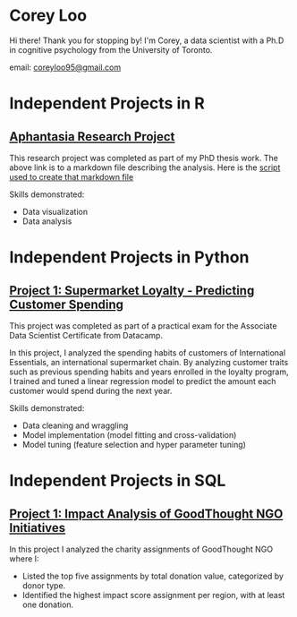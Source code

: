 # Corey Loo

Hi there! Thank you for stopping by!
I'm Corey, a data scientist with a Ph.D in cognitive psychology from the University of Toronto.

email: coreyloo95@gmail.com

# Independent Projects in R

## [Aphantasia Research Project](https://htmlpreview.github.io/?https://github.com/CoreyLoo/CLoo_Online_Portfolio/blob/dcce950bbeff5d67b190d9fa1fb1669ecdf32f2d/Aphantasia_research_project/analysis_aphantasia.html)

This research project was completed as part of my PhD thesis work.
The above link is to a markdown file describing the analysis.
Here is the [script used to create that markdown file](Aphantasia_research_project/aphantasia_research_project.Rmd) 

Skills demonstrated:
- Data visualization
- Data analysis

# Independent Projects in Python

## [Project 1: Supermarket Loyalty - Predicting Customer Spending](Project_1/CLoo_Practical_Exam_Supermarket_Loyalty.ipynb)

This project was completed as part of a practical exam for the Associate Data Scientist Certificate from Datacamp.

In this project, I analyzed the spending habits of customers of International Essentials, an international supermarket chain.
By analyzing customer traits such as previous spending habits and years enrolled in the loyalty program, I trained and tuned a linear regression model to predict the amount each customer would spend during the next year.

Skills demonstrated:
- Data cleaning and wraggling
- Model implementation (model fitting and cross-validation)
- Model tuning (feature selection and hyper parameter tuning)

# Independent Projects in SQL

## [Project 1: Impact Analysis of GoodThought NGO Initiatives](https://www.datacamp.com/datalab/w/11aec87b-e9df-407d-8252-7821bad02243/edit)

In this project I analyzed the charity assignments of GoodThought NGO where I:
- Listed the top five assignments by total donation value, categorized by donor type.
- Identified the highest impact score assignment per region, with at least one donation.
